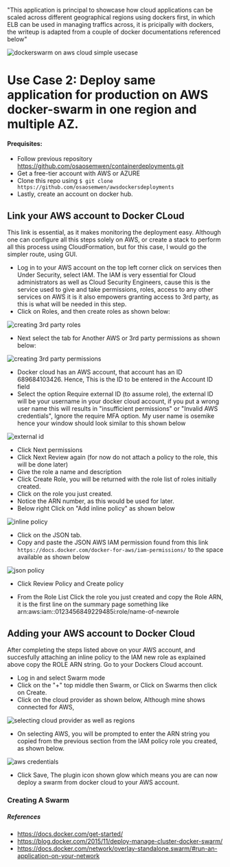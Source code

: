 "This application is principal to showcase how cloud applications can be scaled across different geographical regions using dockers first, in which ELB can be used in managing traffics across, it is pricipally with dockers, the writeup is adapted from a couple of docker documentations referenced below"

![dockerswarm on aws cloud simple usecase](https://user-images.githubusercontent.com/17884787/38647160-ecbde85a-3db8-11e8-849d-600f782d8dc2.png)

# Use Case 2: Deploy same application for production on AWS docker-swarm in one region and multiple AZ.

#### Prequisites:

- Follow previous repository https://github.com/osaosemwen/containerdeployments.git
- Get a free-tier account with AWS or AZURE
- Clone this repo using ``` $ git clone https://github.com/osaosemwen/awsdockersdeployments ```
- Lastly, create an account on docker hub. 

## Link your AWS account to Docker CLoud

This link is essential, as it makes monitoring the deployment easy. Although one can configure all this steps solely on AWS, or create a stack to perform all this process using CloudFormation, but for this case, I would go the simpler route, using GUI.
- Log in to your AWS account on the top left corner click on services then Under Security, select IAM. The IAM is very essential for Cloud administrators as well as Cloud Security Engineers, cause this is the service used to give and take permissions, roles, access to any other services on AWS it is it also empowers granting access to 3rd party,  as this is what will be needed in this step.
- Click on Roles, and then create roles as shown below:

![creating 3rd party roles](https://user-images.githubusercontent.com/17884787/38783367-0c9f04ec-40cf-11e8-9974-d062e649d276.png)

- Next select the tab for Another AWS or 3rd party permissions as shown below:
  
![creating 3rd party permissions](https://user-images.githubusercontent.com/17884787/38783398-91ae98f0-40cf-11e8-88d2-78fa9a85673a.png)

- Docker cloud has an AWS account, that account has an ID 689684103426. Hence, This is the ID to be entered in the Account ID field 
- Select the option Require external ID (to assume role), the external ID will be your username in your docker cloud account, if you put a wrong user name this will results in "insufficient permissions" or "Invalid AWS credentials", Ignore the require MFA option. My user name is osemike hence your window should look similar to this shown below

![external id](https://user-images.githubusercontent.com/17884787/38783510-f50c58a0-40d0-11e8-8e0d-459093366f5f.png)

- Click Next permissions
- Click Next Review again (for now do not attach a policy to the role, this will be done later)
- Give the role a name and description
- Click Create Role, you will be returned with the role list of roles initially created.
- Click on the role you just created.
- Notice the ARN number, as this would be used for later.
- Below right Click on "Add inline policy" as shown below

 ![inline policy](https://user-images.githubusercontent.com/17884787/38783812-97074d32-40d5-11e8-8ab2-78d9866a53ae.png)
 
- Click on the JSON tab. 
- Copy and paste the JSON AWS IAM permission found from this link ``` https://docs.docker.com/docker-for-aws/iam-permissions/ ```  to the space available as shown below 

![json policy](https://user-images.githubusercontent.com/17884787/38783894-0740b2a4-40d7-11e8-836c-88705a926228.png) 
 
- Click Review Policy and Create policy

- From the Role List Click the role you just created and copy the Role ARN, it is the first line on the summary page  something like arn:aws:iam::0123456849229485i:role/name-of-newrole

## Adding your AWS account to Docker Cloud

After completing the steps listed above on your AWS account, and succesfully attaching an inline policy to the IAM new role as explained above copy the ROLE ARN string.
Go to your Dockers Cloud account.
- Log in and select Swarm mode
- Click on the "+" top middle then Swarm, or Click on Swarms then click on Create.
- Click on the cloud provider as shown below, Although mine shows connected for AWS,

![selecting cloud provider as well as regions](https://user-images.githubusercontent.com/17884787/38784267-5ed6c200-40dd-11e8-90a4-1f5ee7f98f64.png)

- On selecting AWS, you will be prompted to enter the ARN string you copied from the previous section from the IAM policy role you created, as shown below.

 ![aws credentials](https://user-images.githubusercontent.com/17884787/38784323-2bdc13fe-40de-11e8-82a7-690c6f476fc7.png)

- Click Save, The plugin icon shown glow which means you are can now deploy a swarm from docker cloud to your AWS account.

### Creating A Swarm 
  


  
##### References
- https://docs.docker.com/get-started/
- https://blog.docker.com/2015/11/deploy-manage-cluster-docker-swarm/
- https://docs.docker.com/network/overlay-standalone.swarm/#run-an-application-on-your-network
